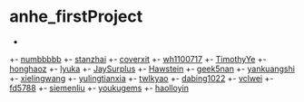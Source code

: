 # anhe_firstProject
+
 +- [numbbbbb](https://github.com/numbbbbb)
 +- [stanzhai](https://github.com/stanzhai)
 +- [coverxit](https://github.com/coverxit)
 +- [wh1100717](https://github.com/wh1100717)
 +- [TimothyYe](https://github.com/TimothyYe)
 +- [honghaoz](https://github.com/honghaoz)
 +- [lyuka](https://github.com/lyuka)
 +- [JaySurplus](https://github.com/JaySurplus)
 +- [Hawstein](https://github.com/Hawstein)
 +- [geek5nan](https://github.com/geek5nan)
 +- [yankuangshi](https://github.com/yankuangshi)
 +- [xielingwang](https://github.com/xielingwang)
 +- [yulingtianxia](https://github.com/yulingtianxia)
 +- [twlkyao](https://github.com/twlkyao)
 +- [dabing1022](https://github.com/dabing1022)
 +- [vclwei](https://github.com/vclwei)
 +- [fd5788](https://github.com/fd5788)
 +- [siemenliu](https://github.com/siemenliu)
 +- [youkugems](https://github.com/youkugems)
 +- [haolloyin](https://github.com/haolloyin)

